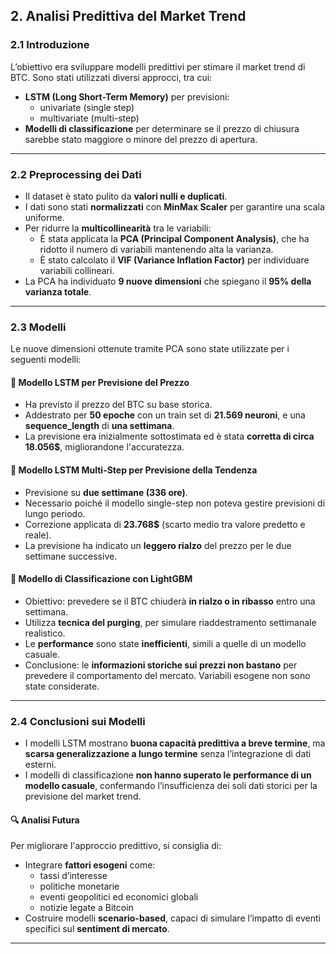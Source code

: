 ## 2. Analisi Predittiva del Market Trend

### 2.1 Introduzione

L’obiettivo era sviluppare modelli predittivi per stimare il market trend di BTC. Sono stati utilizzati diversi approcci, tra cui:

- **LSTM (Long Short-Term Memory)** per previsioni:
  - univariate (single step)
  - multivariate (multi-step)
- **Modelli di classificazione** per determinare se il prezzo di chiusura sarebbe stato maggiore o minore del prezzo di apertura.

---

### 2.2 Preprocessing dei Dati

- Il dataset è stato pulito da **valori nulli e duplicati**.
- I dati sono stati **normalizzati** con **MinMax Scaler** per garantire una scala uniforme.
- Per ridurre la **multicollinearità** tra le variabili:
  - È stata applicata la **PCA (Principal Component Analysis)**, che ha ridotto il numero di variabili mantenendo alta la varianza.
  - È stato calcolato il **VIF (Variance Inflation Factor)** per individuare variabili collineari.
- La PCA ha individuato **9 nuove dimensioni** che spiegano il **95% della varianza totale**.

---

### 2.3 Modelli

Le nuove dimensioni ottenute tramite PCA sono state utilizzate per i seguenti modelli:

#### 🔹 Modello LSTM per Previsione del Prezzo

- Ha previsto il prezzo del BTC su base storica.
- Addestrato per **50 epoche** con un train set di **21.569 neuroni**, e una **sequence_length** di **una settimana**.
- La previsione era inizialmente sottostimata ed è stata **corretta di circa 18.056$**, migliorandone l'accuratezza.

#### 🔹 Modello LSTM Multi-Step per Previsione della Tendenza

- Previsione su **due settimane (336 ore)**.
- Necessario poiché il modello single-step non poteva gestire previsioni di lungo periodo.
- Correzione applicata di **23.768$** (scarto medio tra valore predetto e reale).
- La previsione ha indicato un **leggero rialzo** del prezzo per le due settimane successive.

#### 🔹 Modello di Classificazione con LightGBM

- Obiettivo: prevedere se il BTC chiuderà **in rialzo o in ribasso** entro una settimana.
- Utilizza **tecnica del purging**, per simulare riaddestramento settimanale realistico.
- Le **performance** sono state **inefficienti**, simili a quelle di un modello casuale.
- Conclusione: le **informazioni storiche sui prezzi non bastano** per prevedere il comportamento del mercato. Variabili esogene non sono state considerate.

---

### 2.4 Conclusioni sui Modelli

- I modelli LSTM mostrano **buona capacità predittiva a breve termine**, ma **scarsa generalizzazione a lungo termine** senza l’integrazione di dati esterni.
- I modelli di classificazione **non hanno superato le performance di un modello casuale**, confermando l’insufficienza dei soli dati storici per la previsione del market trend.

#### 🔍 Analisi Futura

Per migliorare l'approccio predittivo, si consiglia di:

- Integrare **fattori esogeni** come:
  - tassi d’interesse
  - politiche monetarie
  - eventi geopolitici ed economici globali
  - notizie legate a Bitcoin
- Costruire modelli **scenario-based**, capaci di simulare l’impatto di eventi specifici sul **sentiment di mercato**.

---
